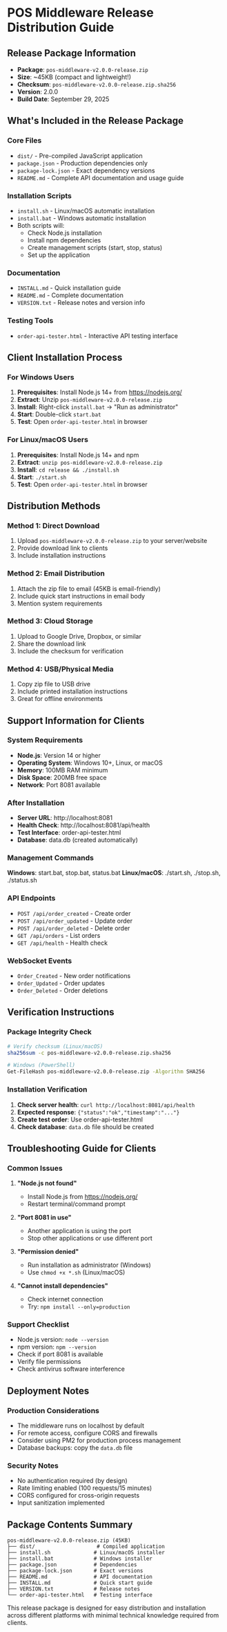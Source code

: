 # POS Middleware Release Distribution Guide

## Release Package Information
- **Package**: `pos-middleware-v2.0.0-release.zip`
- **Size**: ~45KB (compact and lightweight!)
- **Checksum**: `pos-middleware-v2.0.0-release.zip.sha256`
- **Version**: 2.0.0
- **Build Date**: September 29, 2025

## What's Included in the Release Package

### Core Files
- `dist/` - Pre-compiled JavaScript application
- `package.json` - Production dependencies only
- `package-lock.json` - Exact dependency versions
- `README.md` - Complete API documentation and usage guide

### Installation Scripts
- `install.sh` - Linux/macOS automatic installation
- `install.bat` - Windows automatic installation
- Both scripts will:
  - Check Node.js installation
  - Install npm dependencies
  - Create management scripts (start, stop, status)
  - Set up the application

### Documentation
- `INSTALL.md` - Quick installation guide
- `README.md` - Complete documentation
- `VERSION.txt` - Release notes and version info

### Testing Tools
- `order-api-tester.html` - Interactive API testing interface

## Client Installation Process

### For Windows Users
1. **Prerequisites**: Install Node.js 14+ from https://nodejs.org/
2. **Extract**: Unzip `pos-middleware-v2.0.0-release.zip`
3. **Install**: Right-click `install.bat` → "Run as administrator"
4. **Start**: Double-click `start.bat`
5. **Test**: Open `order-api-tester.html` in browser

### For Linux/macOS Users
1. **Prerequisites**: Install Node.js 14+ and npm
2. **Extract**: `unzip pos-middleware-v2.0.0-release.zip`
3. **Install**: `cd release && ./install.sh`
4. **Start**: `./start.sh`
5. **Test**: Open `order-api-tester.html` in browser

## Distribution Methods

### Method 1: Direct Download
1. Upload `pos-middleware-v2.0.0-release.zip` to your server/website
2. Provide download link to clients
3. Include installation instructions

### Method 2: Email Distribution
1. Attach the zip file to email (45KB is email-friendly)
2. Include quick start instructions in email body
3. Mention system requirements

### Method 3: Cloud Storage
1. Upload to Google Drive, Dropbox, or similar
2. Share the download link
3. Include the checksum for verification

### Method 4: USB/Physical Media
1. Copy zip file to USB drive
2. Include printed installation instructions
3. Great for offline environments

## Support Information for Clients

### System Requirements
- **Node.js**: Version 14 or higher
- **Operating System**: Windows 10+, Linux, or macOS
- **Memory**: 100MB RAM minimum
- **Disk Space**: 200MB free space
- **Network**: Port 8081 available

### After Installation
- **Server URL**: http://localhost:8081
- **Health Check**: http://localhost:8081/api/health
- **Test Interface**: order-api-tester.html
- **Database**: data.db (created automatically)

### Management Commands
**Windows**: start.bat, stop.bat, status.bat
**Linux/macOS**: ./start.sh, ./stop.sh, ./status.sh

### API Endpoints
- `POST /api/order_created` - Create order
- `POST /api/order_updated` - Update order
- `POST /api/order_deleted` - Delete order
- `GET /api/orders` - List orders
- `GET /api/health` - Health check

### WebSocket Events
- `Order_Created` - New order notifications
- `Order_Updated` - Order updates
- `Order_Deleted` - Order deletions

## Verification Instructions

### Package Integrity Check
```bash
# Verify checksum (Linux/macOS)
sha256sum -c pos-middleware-v2.0.0-release.zip.sha256

# Windows (PowerShell)
Get-FileHash pos-middleware-v2.0.0-release.zip -Algorithm SHA256
```

### Installation Verification
1. **Check server health**: `curl http://localhost:8081/api/health`
2. **Expected response**: `{"status":"ok","timestamp":"..."}`
3. **Create test order**: Use order-api-tester.html
4. **Check database**: `data.db` file should be created

## Troubleshooting Guide for Clients

### Common Issues
1. **"Node.js not found"**
   - Install Node.js from https://nodejs.org/
   - Restart terminal/command prompt

2. **"Port 8081 in use"**
   - Another application is using the port
   - Stop other applications or use different port

3. **"Permission denied"**
   - Run installation as administrator (Windows)
   - Use `chmod +x *.sh` (Linux/macOS)

4. **"Cannot install dependencies"**
   - Check internet connection
   - Try: `npm install --only=production`

### Support Checklist
- Node.js version: `node --version`
- npm version: `npm --version`
- Check if port 8081 is available
- Verify file permissions
- Check antivirus software interference

## Deployment Notes

### Production Considerations
- The middleware runs on localhost by default
- For remote access, configure CORS and firewalls
- Consider using PM2 for production process management
- Database backups: copy the `data.db` file

### Security Notes
- No authentication required (by design)
- Rate limiting enabled (100 requests/15 minutes)
- CORS configured for cross-origin requests
- Input sanitization implemented

## Package Contents Summary
```
pos-middleware-v2.0.0-release.zip (45KB)
├── dist/                    # Compiled application
├── install.sh              # Linux/macOS installer
├── install.bat             # Windows installer  
├── package.json            # Dependencies
├── package-lock.json       # Exact versions
├── README.md               # API documentation
├── INSTALL.md              # Quick start guide
├── VERSION.txt             # Release notes
└── order-api-tester.html   # Testing interface
```

This release package is designed for easy distribution and installation across different platforms with minimal technical knowledge required from clients.